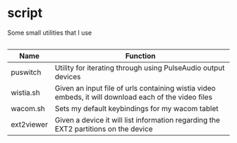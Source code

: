 # script
Some small utilities that I use
##
Name | Function
---- | --------
puswitch | Utility for iterating through using PulseAudio output devices
wistia.sh | Given an input file of urls containing wistia video embeds, it will download each of the video files
wacom.sh | Sets my default keybindings for my wacom tablet
ext2viewer | Given a device it will list information regarding the EXT2 partitions on the device